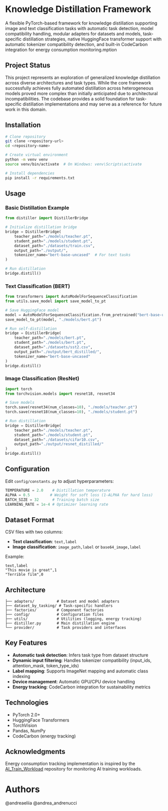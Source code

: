 # Knowledge Distillation Framework

A flexible PyTorch-based framework for knowledge distillation supporting image and text classification tasks with automatic task detection, model compatibility handling, modular adapters for datasets and models, task-specific distillation strategies, native HuggingFace transformer support with automatic tokenizer compatibility detection, and built-in CodeCarbon integration for energy consumption monitoring.mption

## Project Status

This project represents an exploration of generalized knowledge distillation across diverse architectures and task types. While the core framework successfully achieves fully automated distillation across heterogeneous models proved more complex than initially anticipated due to architectural incompatibilities. The codebase provides a solid foundation for task-specific distillation implementations and may serve as a reference for future work in this domain.

## Installation
```bash
# Clone repository
git clone <repository-url>
cd <repository-name>

# Create virtual environment
python -m venv venv
source venv/bin/activate  # On Windows: venv\Scripts\activate

# Install dependencies
pip install -r requirements.txt
```

## Usage

### Basic Distillation Example
```python
from distiller import DistillerBridge

# Initialize distillation bridge
bridge = DistillerBridge(
    teacher_path="./models/teacher.pt",
    student_path="./models/student.pt",
    dataset_path="./datasets/train.csv",
    output_path="./output/",
    tokenizer_name="bert-base-uncased"  # For text tasks
)

# Run distillation
bridge.distill()
```

### Text Classification (BERT)
```python
from transformers import AutoModelForSequenceClassification
from utils.save_model import save_model_to_pt

# Save HuggingFace model
model = AutoModelForSequenceClassification.from_pretrained("bert-base-uncased", num_labels=2)
save_model_to_pt(model, "./models/bert.pt")

# Run self-distillation
bridge = DistillerBridge(
    teacher_path="./models/bert.pt",
    student_path="./models/bert.pt",
    dataset_path="./datasets/sst2.csv",
    output_path="./output/bert_distilled/",
    tokenizer_name="bert-base-uncased"
)
bridge.distill()
```

### Image Classification (ResNet)
```python
import torch
from torchvision.models import resnet18, resnet34

# Save models
torch.save(resnet34(num_classes=10), "./models/teacher.pt")
torch.save(resnet18(num_classes=10), "./models/student.pt")

# Run distillation
bridge = DistillerBridge(
    teacher_path="./models/teacher.pt",
    student_path="./models/student.pt",
    dataset_path="./datasets/cifar10.csv",
    output_path="./output/resnet_distilled/"
)
bridge.distill()
```

## Configuration

Edit `config/constants.py` to adjust hyperparameters:
```python
TEMPERATURE = 2.0    # Distillation temperature
ALPHA = 0.5         # Weight for soft loss (1-ALPHA for hard loss)
BATCH_SIZE = 32      # Training batch size
LEARNING_RATE = 1e-4 # Optimizer learning rate
```

## Dataset Format

CSV files with two columns:
- **Text classification**: `text,label`
- **Image classification**: `image_path,label` or `base64_image,label`

Example:
```csv
text,label
"This movie is great",1
"Terrible film",0
```

## Architecture
```
├── adapters/          # Dataset and model adapters
├── dataset_by_tasking/ # Task-specific handlers
├── factories/         # Component factories
├── config/            # Configuration files
├── utils/             # Utilities (logging, energy tracking)
├── distiller.py       # Main distillation engine
└── provider/          # Task providers and interfaces
```

## Key Features

- **Automatic task detection**: Infers task type from dataset structure
- **Dynamic input filtering**: Handles tokenizer compatibility (input_ids, attention_mask, token_type_ids)
- **Label mapping**: Supports ImageNet mapping and automatic class indexing
- **Device management**: Automatic GPU/CPU device handling
- **Energy tracking**: CodeCarbon integration for sustainability metrics

## Technologies

- PyTorch 2.0+
- HuggingFace Transformers
- TorchVision
- Pandas, NumPy
- CodeCarbon (energy tracking)

## Acknowledgments

Energy consumption tracking implementation is inspired by the [AI_Train_Workload](https://github.com/softengunisalento/AI_Train_Workload) repository for monitoring AI training workloads.


# Authors

@andreaeliia @andrea_andrenucci




